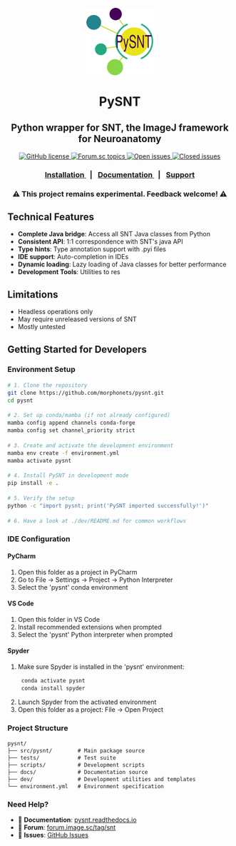 <p align="center"><img src="./docs/_static/snt_logo.svg" alt="SNT" width="150"></p>
<h1 align="center">PySNT</h1>
<h2 align="center">Python wrapper for SNT, the ImageJ framework  for Neuroanatomy</h2>
<div align="center">
  <!-- License -->
  <a href="https://github.com/morphonets/SNT/blob/master/LICENSE.txt">
    <img alt="GitHub license" src="https://img.shields.io/github/license/morphonets/SNT">
  </a>
  <!-- Forum -->
  <a href="https://forum.image.sc/tags/snt">
    <img alt="Forum.sc topics" src="https://img.shields.io/badge/dynamic/json.svg?label=forum&url=https%3A%2F%2Fforum.image.sc%2Ftag%2Fsnt.json&query=%24.topic_list.tags.0.topic_count&suffix=%20topics">
  </a>
  <!-- Issues -->
  <a href="https://github.com/morphonets/pysnt/issues">
    <img alt="Open issues" src="https://img.shields.io/github/issues/morphonets/pysnt">
  </a>
  <a href="https://github.com/morphonets/pysnt/issues">
    <img alt="Closed issues" src="https://img.shields.io/github/issues-closed/morphonets/pysnt">
  </a>
</div>
<div align="center">
  <h3>
    <a href="https://pysnt.readthedocs.io/en/latest/install.html">
      Installation
    </a>
    <span style="margin:.5em">|</span>
    <a href="https://pysnt.readthedocs.io/en/latest/index.html">
       Documentation
    </a>
    <span style="margin:.5em">|</span>
    <a href="https://forum.image.sc/tag/SNT">
      Support
    </a>
  </h3>
</div>

<h3 align="center">⚠️ This project remains experimental. Feedback welcome! ⚠️ </h3>

## Technical Features
- **Complete Java bridge**: Access all SNT Java classes from Python
- **Consistent API**: 1:1 correspondence with SNT's java API
- **Type hints**: Type annotation support with .pyi files 
- **IDE support**: Auto-completion in IDEs
- **Dynamic loading**: Lazy loading of Java classes for better performance
- **Development Tools**: Utilities to res

## Limitations
- Headless operations only
- May require unreleased versions of SNT
- Mostly untested

## Getting Started for Developers

### Environment Setup
```bash
# 1. Clone the repository
git clone https://github.com/morphonets/pysnt.git
cd pysnt

# 2. Set up conda/mamba (if not already configured)
mamba config append channels conda-forge
mamba config set channel_priority strict

# 3. Create and activate the development environment
mamba env create -f environment.yml
mamba activate pysnt

# 4. Install PySNT in development mode
pip install -e .

# 5. Verify the setup
python -c "import pysnt; print('PySNT imported successfully!')"

# 6. Have a look at ./dev/README.md for common workflows
```

### IDE Configuration

#### PyCharm
1. Open this folder as a project in PyCharm
2. Go to File → Settings → Project → Python Interpreter
3. Select the 'pysnt' conda environment

#### VS Code
1. Open this folder in VS Code
2. Install recommended extensions when prompted
3. Select the 'pysnt' Python interpreter when prompted

#### Spyder
1. Make sure Spyder is installed in the 'pysnt' environment:
   ```bash
    conda activate pysnt
    conda install spyder
    ```
2. Launch Spyder from the activated environment
3. Open this folder as a project: File → Open Project

### Project Structure

```
pysnt/
├── src/pysnt/        # Main package source
├── tests/            # Test suite
├── scripts/          # Development scripts
├── docs/             # Documentation source
├── dev/              # Development utilities and templates
└── environment.yml   # Environment specification
```

### Need Help?

- 📖 **Documentation**: [pysnt.readthedocs.io](https://pysnt.readthedocs.io)
- 💬 **Forum**: [forum.image.sc/tag/snt](https://forum.image.sc/tag/snt)
- 🐛 **Issues**: [GitHub Issues](https://github.com/morphonets/pysnt/issues)